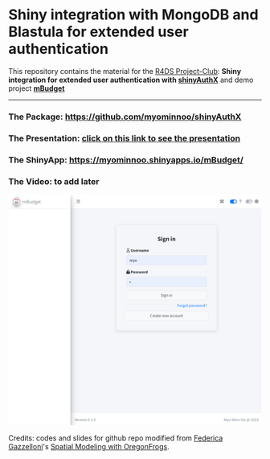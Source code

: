 # Shiny integration with MongoDB and Blastula for extended user authentication

This repository contains the material for the [R4DS Project-Club](http://r4ds.io/join): **Shiny integration for extended user authentication with [shinyAuthX](https://github.com/myominnoo/shinyAuthX)** and demo project **[mBudget](https://github.com/myominnoo/mBudget)**

------------------------------------------------------------------------

### The Package: <https://github.com/myominnoo/shinyAuthX>

### The Presentation: [click on this link to see the presentation](https://fgazzelloni.quarto.pub/spatial-modeling-with-oregonfrogs)

### The ShinyApp: <https://myominnoo.shinyapps.io/mBudget/>

### The Video: to add later

[![](app-image.png)](https://myominnoo.shinyapps.io/mBudget/)


Credits: codes and slides for github repo modified from [Federica Gazzelloni](https://github.com/Fgazzelloni)'s [Spatial Modeling with OregonFrogs](https://github.com/Fgazzelloni/spatial_modeling_with_oregonfrogs). 